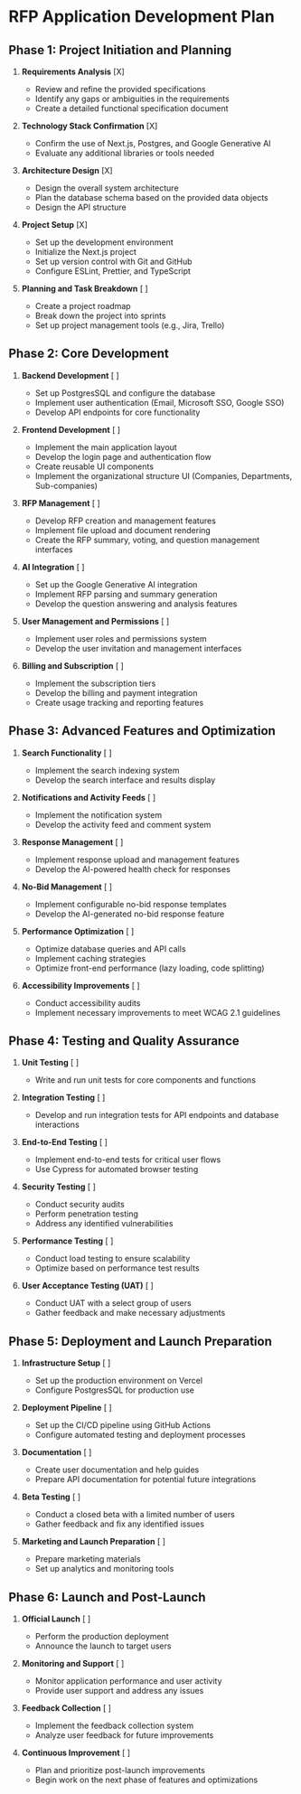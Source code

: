 # RFP Application Development Plan

## Phase 1: Project Initiation and Planning

1. **Requirements Analysis** [X]
   - Review and refine the provided specifications
   - Identify any gaps or ambiguities in the requirements
   - Create a detailed functional specification document

2. **Technology Stack Confirmation** [X]
   - Confirm the use of Next.js, Postgres, and Google Generative AI
   - Evaluate any additional libraries or tools needed

3. **Architecture Design** [X]
   - Design the overall system architecture
   - Plan the database schema based on the provided data objects
   - Design the API structure

4. **Project Setup** [X]
   - Set up the development environment
   - Initialize the Next.js project
   - Set up version control with Git and GitHub
   - Configure ESLint, Prettier, and TypeScript

5. **Planning and Task Breakdown** [ ]
   - Create a project roadmap
   - Break down the project into sprints
   - Set up project management tools (e.g., Jira, Trello)

## Phase 2: Core Development

1. **Backend Development** [ ]
   - Set up PostgresSQL and configure the database
   - Implement user authentication (Email, Microsoft SSO, Google SSO)
   - Develop API endpoints for core functionality

2. **Frontend Development** [ ]
   - Implement the main application layout
   - Develop the login page and authentication flow
   - Create reusable UI components
   - Implement the organizational structure UI (Companies, Departments, Sub-companies)

3. **RFP Management** [ ]
   - Develop RFP creation and management features
   - Implement file upload and document rendering
   - Create the RFP summary, voting, and question management interfaces

4. **AI Integration** [ ]
   - Set up the Google Generative AI integration
   - Implement RFP parsing and summary generation
   - Develop the question answering and analysis features

5. **User Management and Permissions** [ ]
   - Implement user roles and permissions system
   - Develop the user invitation and management interfaces

6. **Billing and Subscription** [ ]
   - Implement the subscription tiers
   - Develop the billing and payment integration
   - Create usage tracking and reporting features

## Phase 3: Advanced Features and Optimization

1. **Search Functionality** [ ]
   - Implement the search indexing system
   - Develop the search interface and results display

2. **Notifications and Activity Feeds** [ ]
   - Implement the notification system
   - Develop the activity feed and comment system

3. **Response Management** [ ]
   - Implement response upload and management features
   - Develop the AI-powered health check for responses

4. **No-Bid Management** [ ]
   - Implement configurable no-bid response templates
   - Develop the AI-generated no-bid response feature

5. **Performance Optimization** [ ]
   - Optimize database queries and API calls
   - Implement caching strategies
   - Optimize front-end performance (lazy loading, code splitting)

6. **Accessibility Improvements** [ ]
   - Conduct accessibility audits
   - Implement necessary improvements to meet WCAG 2.1 guidelines

## Phase 4: Testing and Quality Assurance

1. **Unit Testing** [ ]
   - Write and run unit tests for core components and functions

2. **Integration Testing** [ ]
   - Develop and run integration tests for API endpoints and database interactions

3. **End-to-End Testing** [ ]
   - Implement end-to-end tests for critical user flows
   - Use Cypress for automated browser testing

4. **Security Testing** [ ]
   - Conduct security audits
   - Perform penetration testing
   - Address any identified vulnerabilities

5. **Performance Testing** [ ]
   - Conduct load testing to ensure scalability
   - Optimize based on performance test results

6. **User Acceptance Testing (UAT)** [ ]
   - Conduct UAT with a select group of users
   - Gather feedback and make necessary adjustments

## Phase 5: Deployment and Launch Preparation

1. **Infrastructure Setup** [ ]
   - Set up the production environment on Vercel
   - Configure PostgresSQL for production use

2. **Deployment Pipeline** [ ]
   - Set up the CI/CD pipeline using GitHub Actions
   - Configure automated testing and deployment processes

3. **Documentation** [ ]
   - Create user documentation and help guides
   - Prepare API documentation for potential future integrations

4. **Beta Testing** [ ]
   - Conduct a closed beta with a limited number of users
   - Gather feedback and fix any identified issues

5. **Marketing and Launch Preparation** [ ]
   - Prepare marketing materials
   - Set up analytics and monitoring tools

## Phase 6: Launch and Post-Launch

1. **Official Launch** [ ]
   - Perform the production deployment
   - Announce the launch to target users

2. **Monitoring and Support** [ ]
   - Monitor application performance and user activity
   - Provide user support and address any issues

3. **Feedback Collection** [ ]
   - Implement the feedback collection system
   - Analyze user feedback for future improvements

4. **Continuous Improvement** [ ]
   - Plan and prioritize post-launch improvements
   - Begin work on the next phase of features and optimizations